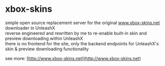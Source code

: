 # xbox-skins

simple open source replacement server for the original www.xbox-skins.net downloader in UnleashX  
reverse engineered and rewritten by me to re-enable built-in skin and preview downloading within UnleashX  
there is no frontend for the site, only the backend endpoints for UnleashX's skin & preview downloading functionality  

see more: [http://www.xbox-skins.net](http://www.xbox-skins.net)
